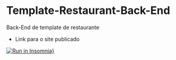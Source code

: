 # Template-Restaurant-Back-End
 Back-End de template de restaurante
 * Link para o site publicado []()
 
 [![Run in Insomnia}](https://insomnia.rest/images/run.svg)](https://raw.githubusercontent.com/Miguelpenha/Template-Restaurant-Back-End/main/insomnia.json)
    